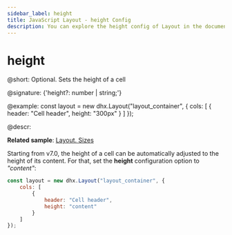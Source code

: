 ```yaml
---
sidebar_label: height
title: JavaScript Layout - height Config 
description: You can explore the height config of Layout in the documentation of the DHTMLX JavaScript UI library. Browse developer guides and API reference, try out code examples and live demos, and download a free 30-day evaluation version of DHTMLX Suite.
---
```


# height

@short: Optional. Sets the height of a cell

@signature: {'height?: number | string;'}

@example:
const layout = new dhx.Layout("layout_container", {
    cols: [
        { header: "Cell header", height: "300px" }
    ]
});

@descr:

**Related sample**: [Layout. Sizes](https://snippet.dhtmlx.com/miej9gb9)

Starting from v7.0, the height of a cell can be automatically adjusted to the height of its content. For that, set the **height** configuration option to *"content"*:

~~~js {5}
const layout = new dhx.Layout("layout_container", {
    cols: [
        { 
            header: "Cell header", 
            height: "content" 
        }
    ]
});
~~~

[comment]: # (@related: layout/initialization.md#initialize-layout layout/cell_configuration.md#cell-size)

[comment]: # (@relatedapi: layout/api/layout_minheight_config.md layout/api/layout_maxheight_config.md)
